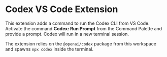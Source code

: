 # Codex VS Code Extension

This extension adds a command to run the Codex CLI from VS Code. Activate the command **Codex: Run Prompt** from the Command Palette and provide a prompt. Codex will run in a new terminal session.

The extension relies on the `@openai/codex` package from this workspace and spawns `npx codex` inside the terminal.
